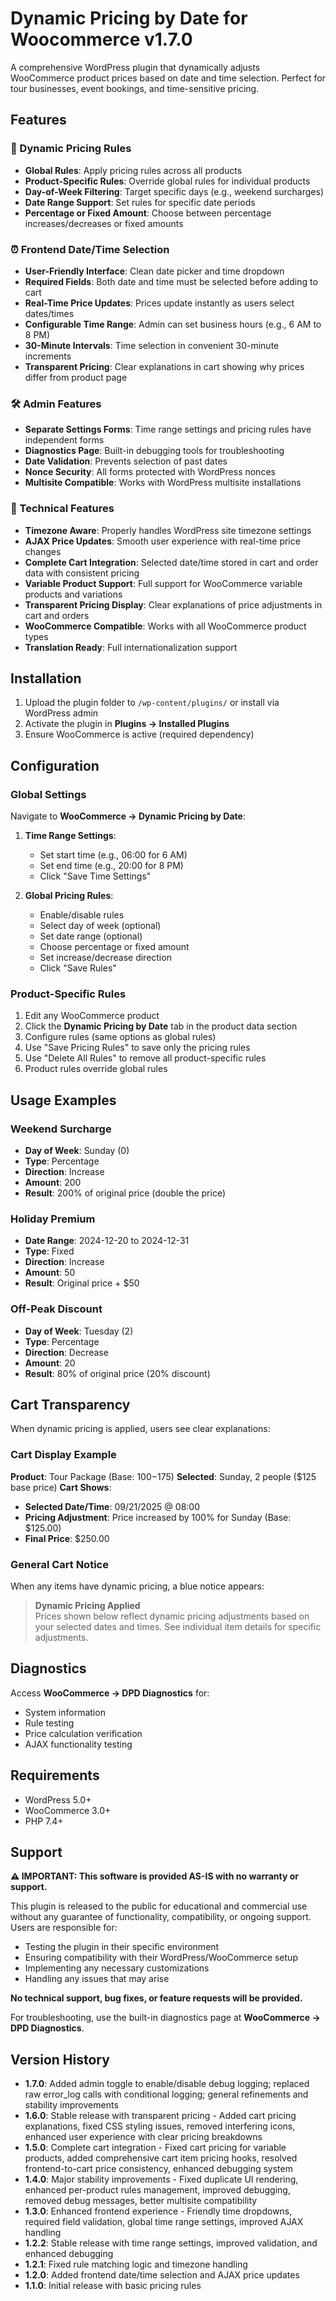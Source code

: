# Dynamic Pricing by Date for Woocommerce v1.7.0

A comprehensive WordPress plugin that dynamically adjusts WooCommerce product prices based on date and time selection. Perfect for tour businesses, event bookings, and time-sensitive pricing.

## Features

### 🎯 Dynamic Pricing Rules
- **Global Rules**: Apply pricing rules across all products
- **Product-Specific Rules**: Override global rules for individual products
- **Day-of-Week Filtering**: Target specific days (e.g., weekend surcharges)
- **Date Range Support**: Set rules for specific date periods
- **Percentage or Fixed Amount**: Choose between percentage increases/decreases or fixed amounts

### ⏰ Frontend Date/Time Selection
- **User-Friendly Interface**: Clean date picker and time dropdown
- **Required Fields**: Both date and time must be selected before adding to cart
- **Real-Time Price Updates**: Prices update instantly as users select dates/times
- **Configurable Time Range**: Admin can set business hours (e.g., 6 AM to 8 PM)
- **30-Minute Intervals**: Time selection in convenient 30-minute increments
- **Transparent Pricing**: Clear explanations in cart showing why prices differ from product page

### 🛠️ Admin Features
- **Separate Settings Forms**: Time range settings and pricing rules have independent forms
- **Diagnostics Page**: Built-in debugging tools for troubleshooting
- **Date Validation**: Prevents selection of past dates
- **Nonce Security**: All forms protected with WordPress nonces
- **Multisite Compatible**: Works with WordPress multisite installations

### 🔧 Technical Features
- **Timezone Aware**: Properly handles WordPress site timezone settings
- **AJAX Price Updates**: Smooth user experience with real-time price changes
- **Complete Cart Integration**: Selected date/time stored in cart and order data with consistent pricing
- **Variable Product Support**: Full support for WooCommerce variable products and variations
- **Transparent Pricing Display**: Clear explanations of price adjustments in cart and orders
- **WooCommerce Compatible**: Works with all WooCommerce product types
- **Translation Ready**: Full internationalization support

## Installation

1. Upload the plugin folder to `/wp-content/plugins/` or install via WordPress admin
2. Activate the plugin in **Plugins → Installed Plugins**
3. Ensure WooCommerce is active (required dependency)

## Configuration

### Global Settings
Navigate to **WooCommerce → Dynamic Pricing by Date**:

1. **Time Range Settings**:
   - Set start time (e.g., 06:00 for 6 AM)
   - Set end time (e.g., 20:00 for 8 PM)
   - Click "Save Time Settings"

2. **Global Pricing Rules**:
   - Enable/disable rules
   - Select day of week (optional)
   - Set date range (optional)
   - Choose percentage or fixed amount
   - Set increase/decrease direction
   - Click "Save Rules"

### Product-Specific Rules
1. Edit any WooCommerce product
2. Click the **Dynamic Pricing by Date** tab in the product data section
3. Configure rules (same options as global rules)
4. Use "Save Pricing Rules" to save only the pricing rules
5. Use "Delete All Rules" to remove all product-specific rules
6. Product rules override global rules

## Usage Examples

### Weekend Surcharge
- **Day of Week**: Sunday (0)
- **Type**: Percentage
- **Direction**: Increase
- **Amount**: 200
- **Result**: 200% of original price (double the price)

### Holiday Premium
- **Date Range**: 2024-12-20 to 2024-12-31
- **Type**: Fixed
- **Direction**: Increase
- **Amount**: 50
- **Result**: Original price + $50

### Off-Peak Discount
- **Day of Week**: Tuesday (2)
- **Type**: Percentage
- **Direction**: Decrease
- **Amount**: 20
- **Result**: 80% of original price (20% discount)

## Cart Transparency

When dynamic pricing is applied, users see clear explanations:

### Cart Display Example
**Product**: Tour Package (Base: $100-$175)
**Selected**: Sunday, 2 people ($125 base price)
**Cart Shows**:
- **Selected Date/Time**: 09/21/2025 @ 08:00
- **Pricing Adjustment**: Price increased by 100% for Sunday (Base: $125.00)
- **Final Price**: $250.00

### General Cart Notice
When any items have dynamic pricing, a blue notice appears:
> **Dynamic Pricing Applied**  
> Prices shown below reflect dynamic pricing adjustments based on your selected dates and times. See individual item details for specific adjustments.

## Diagnostics

Access **WooCommerce → DPD Diagnostics** for:
- System information
- Rule testing
- Price calculation verification
- AJAX functionality testing

## Requirements

- WordPress 5.0+
- WooCommerce 3.0+
- PHP 7.4+

## Support

**⚠️ IMPORTANT: This software is provided AS-IS with no warranty or support.**

This plugin is released to the public for educational and commercial use without any guarantee of functionality, compatibility, or ongoing support. Users are responsible for:

- Testing the plugin in their specific environment
- Ensuring compatibility with their WordPress/WooCommerce setup
- Implementing any necessary customizations
- Handling any issues that may arise

**No technical support, bug fixes, or feature requests will be provided.**

For troubleshooting, use the built-in diagnostics page at **WooCommerce → DPD Diagnostics**.

## Version History

- **1.7.0**: Added admin toggle to enable/disable debug logging; replaced raw error_log calls with conditional logging; general refinements and stability improvements
- **1.6.0**: Stable release with transparent pricing - Added cart pricing explanations, fixed CSS styling issues, removed interfering icons, enhanced user experience with clear pricing breakdowns
- **1.5.0**: Complete cart integration - Fixed cart pricing for variable products, added comprehensive cart item pricing hooks, resolved frontend-to-cart price consistency, enhanced debugging system
- **1.4.0**: Major stability improvements - Fixed duplicate UI rendering, enhanced per-product rules management, improved debugging, removed debug messages, better multisite compatibility
- **1.3.0**: Enhanced frontend experience - Friendly time dropdowns, required field validation, global time range settings, improved AJAX handling
- **1.2.2**: Stable release with time range settings, improved validation, and enhanced debugging
- **1.2.1**: Fixed rule matching logic and timezone handling
- **1.2.0**: Added frontend date/time selection and AJAX price updates
- **1.1.0**: Initial release with basic pricing rules

